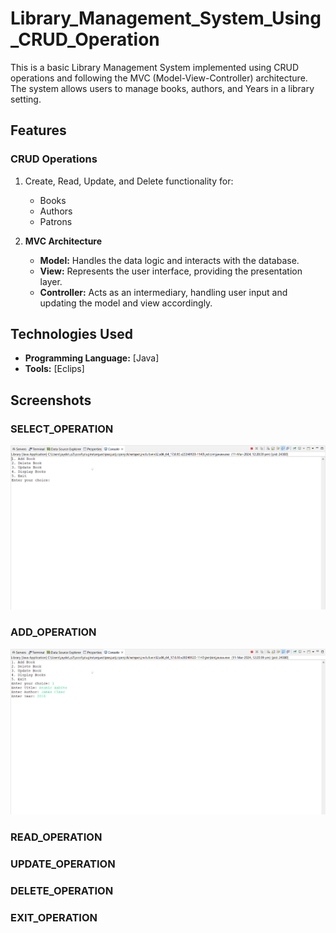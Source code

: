 # Library_Management_System_Using_CRUD_Operation

This is a basic Library Management System implemented using CRUD operations and following the MVC (Model-View-Controller) architecture. The system allows users to manage books, authors, and Years in a library setting.

## Features
### CRUD Operations
1. Create, Read, Update, and Delete functionality for:
   * Books
   * Authors
   * Patrons

2. **MVC Architecture**
   * **Model:** Handles the data logic and interacts with the database.
   * **View:** Represents the user interface, providing the presentation layer.
   * **Controller:** Acts as an intermediary, handling user input and updating the model and 
                     view accordingly.

## Technologies Used
* **Programming Language:** [Java]
* **Tools:** [Eclips]

## Screenshots
### SELECT_OPERATION
![SELECT_OPERATION](https://github.com/Rohan-doshi01/Library_Management_System_Using_CRUD_Operation/blob/main/SELECTION_OF_CRUD_OPERATION.png)
### ADD_OPERATION
![Add_Operation](https://github.com/Rohan-doshi01/Library_Management_System_Using_CRUD_Operation/blob/main/ADD_OPERATION.png)

### READ_OPERATION
### UPDATE_OPERATION
### DELETE_OPERATION
### EXIT_OPERATION
